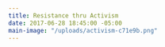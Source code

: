 ```yaml
---
title: Resistance thru Activism
date: 2017-06-28 18:45:00 -05:00
main-image: "/uploads/activism-c71e9b.png"
---
```


